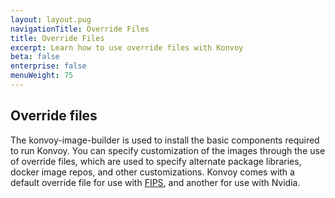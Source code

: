 ```yaml
---
layout: layout.pug
navigationTitle: Override Files
title: Override Files
excerpt: Learn how to use override files with Konvoy
beta: false
enterprise: false
menuWeight: 75
---
```

## Override files

The konvoy-image-builder is used to install the basic components required to run Konvoy. You can specify customization of the images through the use of override files, which are used to specify alternate package libraries, docker image repos, and other customizations. Konvoy comes with a default override file for use with [FIPS](../../fips/), and another for use with Nvidia.
